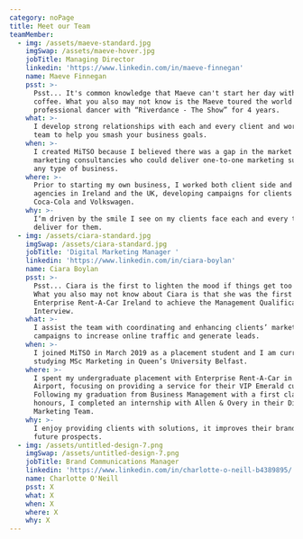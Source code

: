 ```yaml
---
category: noPage
title: Meet our Team
teamMember:
  - img: /assets/maeve-standard.jpg
    imgSwap: /assets/maeve-hover.jpg
    jobTitle: Managing Director
    linkedin: 'https://www.linkedin.com/in/maeve-finnegan'
    name: Maeve Finnegan
    psst: >-
      Psst... It's common knowledge that Maeve can't start her day without a
      coffee. What you also may not know is the Maeve toured the world as a
      professional dancer with “Riverdance - The Show” for 4 years.
    what: >-
      I develop strong relationships with each and every client and work with my
      team to help you smash your business goals.
    when: >-
      I created MiTSO because I believed there was a gap in the market for
      marketing consultancies who could deliver one-to-one marketing support for
      any type of business.
    where: >-
      Prior to starting my own business, I worked both client side and within
      agencies in Ireland and the UK, developing campaigns for clients such as
      Coca-Cola and Volkswagen.
    why: >-
      I‘m driven by the smile I see on my clients face each and every time we
      deliver for them.
  - img: /assets/ciara-standard.jpg
    imgSwap: /assets/ciara-standard.jpg
    jobTitle: 'Digital Marketing Manager '
    linkedin: 'https://www.linkedin.com/in/ciara-boylan'
    name: Ciara Boylan
    psst: >-
      Psst... Ciara is the first to lighten the mood if things get too serious!
      What you also may not know about Ciara is that she was the first intern in
      Enterprise Rent-A-Car Ireland to achieve the Management Qualification
      Interview.
    what: >-
      I assist the team with coordinating and enhancing clients’ marketing
      campaigns to increase online traffic and generate leads.
    when: >-
      I joined MiTSO in March 2019 as a placement student and I am currently
      studying MSc Marketing in Queen’s University Belfast.
    where: >-
      I spent my undergraduate placement with Enterprise Rent-A-Car in Dublin
      Airport, focusing on providing a service for their VIP Emerald customers.
      Following my graduation from Business Management with a first class
      honours, I completed an internship with Allen & Overy in their Digital
      Marketing Team.
    why: >-
      I enjoy providing clients with solutions, it improves their brand and
      future prospects.
  - img: /assets/untitled-design-7.png
    imgSwap: /assets/untitled-design-7.png
    jobTitle: Brand Communications Manager
    linkedin: 'https://www.linkedin.com/in/charlotte-o-neill-b4389895/'
    name: Charlotte O'Neill
    psst: X
    what: X
    when: X
    where: X
    why: X
---
```


